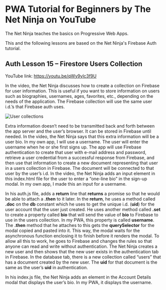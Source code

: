 # PWA Tutorial for Beginners by The Net Ninja on YouTube

The Net Ninja teaches the basics on Progressive Web Apps.

This and the following lessons are based on the Net Ninja's Firebase Auth tutorial.

## Auth Lesson 15 – Firestore Users Collection

YouTube link: https://youtu.be/qWy9ylc3f9U

In the video, the Net Ninja discusses how to create a collection on Firebase for user information. This is useful if you want to store information on users such as biographies, usernames, ages, favorites, etc., depending on the needs of the application. The Firebase collection will use the same user i.d.’s that Firebase auth uses.

![User collections](https://user-images.githubusercontent.com/29614473/64277411-24268f80-ceff-11e9-995f-4afec5c825d3.png)

Extra information doesn’t need to be transmitted back and forth between the app server and the user’s browser. It can be stored in Firebase until needed. In the video, the Net Ninja says that this extra information will be a user bio. In my own app, I will use a username. The user will enter the username when he or she first signs up. The app will use Firebase authentication to create that user with e-mail address and password, retrieve a user credential from a successful response from Firebase, and then use that information to create a new document representing that user in a users collection in Firebase. The document will be connected to that user by the user’s i.d. In the video, the Net Ninja adds an input element in this index.html file for the user to enter a “one-line bio” in the sign-up modal. In my own app, I made this an input for a username.

In his auth.js file, adds a __return__ line that __returns__ a promise so that he would be able to attach a __.then__ to it later. In the __return__, he uses a method called __.doc__ on the __db__ constant which he uses to get the unique i.d. (__uid__) for the user account that the user just created. He uses another method called __.set__ to create a property called __bio__ that will send the value of __bio__ to Firebase to use in the users collection. In my PWA, this property is called __username__. The __.then__ method that he attaches to this gets the __querySelector__ for the modal copied and pasted into it. This way, the modal waits for the asynchronous function enclosing it to finish before it renders the modal. To allow all this to work, he goes to Firebase and changes the rules so that anyone can read and write without authentication. The Net Ninja creates a new user and then shows that the new user exists in the authentication tab in Firebase. In the database tab, there is a new collection called “users” that has a document created by the new user. The __uid__ for that document is the same as the user’s __uid__ in authentication.

In his index.js file, the Net Ninja adds an element in the Account Details modal that displays the user’s bio. In my PWA, it displays the username.